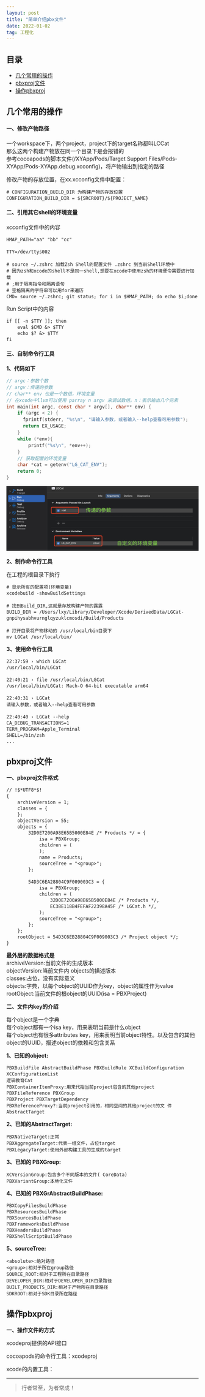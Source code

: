 ```yaml
---
layout: post
title: "简单介绍pbx文件"
date: 2022-01-02
tag: 工程化
---
```




## 目录
- [几个常用的操作](#content1)   
- [pbxproj文件](#content2)   
- [操作pbxproj](#content3)   



<!-- ************************************************ -->
## <a id="content1">几个常用的操作</a>

#### **一、修改产物路径**
一个workspace下，两个project，project下的target名称都叫LCCat<br>
那么这两个构建产物放在同一个目录下是会报错的<br>
参考cocoapods的脚本文件(/XYApp/Pods/Target Support Files/Pods-XYApp/Pods-XYApp.debug.xcconfig)，将产物输出到指定的路径<br>

修改产物的存放位置，在xx.xcconfig文件中配置：
```shell
# CONFIGURATION_BUILD_DIR 为构建产物的存放位置
CONFIGURATION_BUILD_DIR = ${SRCROOT}/${PROJECT_NAME}
```

#### **二、引用其它shell的环境变量**
xcconfig文件中的内容
```shell
HMAP_PATH="aa" "bb" "cc"

TTY=/dev/ttys002

# source ~/.zshrc 加载Zsh Shell的配置文件 .zshrc 到当前Shell环境中
# 因为zsh和xcode的shell不是同一shell,想要在xcode中使用zsh的环境便令需要进行加载
# ;用于隔离指令和隔离语句
# 空格隔离的字符串可以用for来遍历
CMD= source ~/.zshrc; git status; for i in $HMAP_PATH; do echo $i;done
```

Run Script中的内容
```shell
if [[ -n $TTY ]]; then
    eval $CMD &> $TTY
    echo $? &> $TTY
fi
```

#### **三、自制命令行工具**
**1、代码如下**
```c
// argc：参数个数
// argv：传递的参数
// char** env 也是一个数组，环境变量
// 在xcode中llvm可以使用 parray n argv 来调试数组。n：表示输出几个元素
int main(int argc, const char * argv[], char** env) {
    if (argc < 2) {
      fprintf(stderr, "%s\n", "请输入参数，或者输入--help查看可用参数");
      return EX_USAGE;
    }
    while (*env){
        printf("%s\n", *env++);
    }
    // 获取配置的环境变量
    char *cat = getenv("LG_CAT_ENV");
    return 0;
}
```
<img src="/images/project/10.png">

**2、制作命令行工具**

在工程的根目录下执行
```shell
# 显示所有的配置项(环境变量)
xcodebuild -showBuildSettings

# 找到Build_DIR,这就是存放构建产物的露露
BUILD_DIR = /Users/lxy/Library/Developer/Xcode/DerivedData/LGCat-gnpihysabhvurnglqyzuklcmosdi/Build/Products

# 打开目录将产物移动的 /usr/local/bin目录下
mv LGCat /usr/local/bin/
```

**3、使用命令行工具**
```shell
22:37:59 › which LGCat
/usr/local/bin/LGCat

22:40:21 › file /usr/local/bin/LGCat
/usr/local/bin/LGCat: Mach-O 64-bit executable arm64

22:40:31 › LGCat
请输入参数，或者输入--help查看可用参数

22:40:40 › LGCat --help
CA_DEBUG_TRANSACTIONS=1
TERM_PROGRAM=Apple_Terminal
SHELL=/bin/zsh
...
```


<!-- ************************************************ -->
## <a id="content2">pbxproj文件</a>

**一、pbxproj文件格式**
```shell
// !$*UTF8*$!
{
	archiveVersion = 1;
	classes = {
	};
	objectVersion = 55;
	objects = {
		32D0E7200A98E65B5000E84E /* Products */ = {
			isa = PBXGroup;
			children = (
			);
			name = Products;
			sourceTree = "<group>";
		};

		54D3C6EA28804C9F009003C3 = {
			isa = PBXGroup;
			children = (
				32D0E7200A98E65B5000E84E /* Products */,
				EC38E118B4FEFAF22398A45F /* LGCat.h */,
			);
			sourceTree = "<group>";
		};
	};
	rootObject = 54D3C6EB28804C9F009003C3 /* Project object */;
}
```
**最外层的数据格式是**<br>
archiveVersion:当前文件的生成版本<br>
objectVersion:当前文件内 objects的描述版本<br>
classes:占位，没有实际意义<br>
objects:字典，以每个object的UUID作为key，object的属性作为value<br>
rootObject:当前文件的根object的UUID(isa = PBXProject)<br>


**二、文件内key的介绍**

每个object是一个字典<br>
每个object都有一个isa key，用来表明当前是什么object<br>
每个object也有很多attributes key，用来表明当前object特性。以及包含的其他 object的UUID，描述object的依赖和包含关系<br>

**1、已知的object:**
```shell
PBXBuildFile AbstractBuildPhase PBXBuildRule XCBuildConfiguration XCConfigurationList
逻辑教育Cat
PBXContainerItemProxy:用来代指当前project包含的其他project
PBXFileReference PBXGroup
PBXProject PBXTargetDependency
PBXReferenceProxy?:当前project引用的，相同空间的其他project的文 件
AbstractTarget
```

**2、已知的AbstractTarget:**
```shell
PBXNativeTarget:正常 
PBXAggregateTarget:代表一组文件，占位target 
PBXLegacyTarget:使用外部构建工具的生成的target
```

**3、已知的 PBXGroup:**
```shell
XCVersionGroup:包含多个不同版本的文件( CoreData) 
PBXVariantGroup:本地化文件
```

**4、已知的 PBXGrAbstractBuildPhase:**
```shell
PBXCopyFilesBuildPhase
PBXResourcesBuildPhase 
PBXSourcesBuildPhase 
PBXFrameworksBuildPhase 
PBXHeadersBuildPhase 
PBXShellScriptBuildPhase
```

**5、sourceTree:**
```shell
<absolute>:绝对路径 
<group>:相对于所在group路径 
SOURCE_ROOT:相对于工程所在目录路径 
DEVELOPER_DIR:相对于DEVELOPER_DIR目录路径 
BUILT_PRODUCTS_DIR:相对于产物所在目录路径 
SDKROOT:相对于SDK目录所在路径
```


<!-- ************************************************ -->
## <a id="content3">操作pbxproj</a>

**一、操作文件的方式**

xcodeproj提供的API接口

cocoapods的命令行工具：xcodeproj

xcode的内置工具：





----------
>  行者常至，为者常成！


